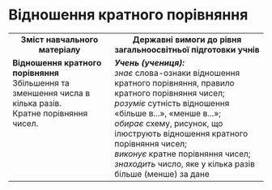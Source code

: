 # Відношення кратного порівняння
<table>
  <tr>
    <td width="40%" align="center"><b>Зміст навчального матеріалу<b></td>
    <td width="60%" align="center"><b>Державні вимоги до рівня загальноосвітньої підготовки учнів</b></td>
  </tr>
  <tr>
    <td width="40%" style="vertical-align:top !important;"><b>Відношення кратного порівняння</b><br>
Збільшення та зменшення числа в кілька разів.<br> 
Кратне порівняння чисел.<br></td>
    <td width="60%" style="vertical-align:top !important;"><i><b>Учень (учениця):</b></i><br>
<i>знає</i> слова-ознаки відношення кратного порівняння,
правило кратного порівняння чисел;<br>
<i>розуміє</i> сутність відношення «більше в...», «менше в...»;<br>
<i>обирає</i> схему, рисунок, що ілюструють відношення кратного порівняння чисел;<br> 
<i>виконує</i> кратне порівняння чисел;<br>
<i>знаходить</i> число, яке у кілька разів більше (менше) за дане<br></td>
  </tr>
</table>
